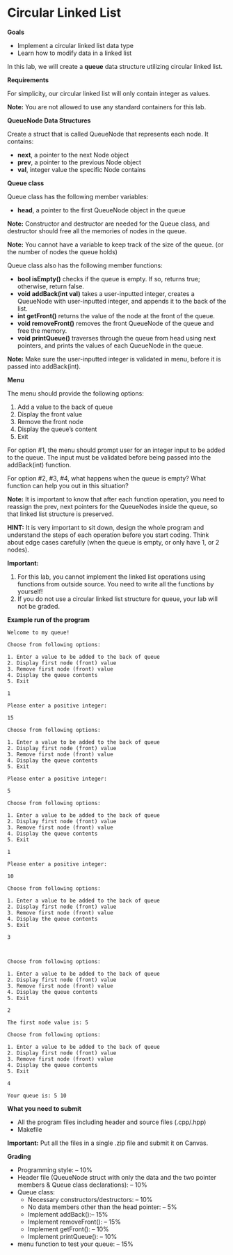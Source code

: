 # Circular Linked List

**Goals**

* Implement a circular linked list data type
* Learn how to modify data in a linked list

In this lab, we will create a **queue** data structure utilizing circular linked list.

**Requirements**

For simplicity, our circular linked list will only contain integer as values.

**Note:** You are not allowed to use any standard containers for this lab.

**QueueNode Data Structures**

Create a struct that is called QueueNode that represents each node. It contains:

* **next**, a pointer to the next Node object
* **prev**, a pointer to the previous Node object
* **val**, integer value the specific Node contains

**Queue class**

Queue class has the following member variables:

* **head**, a pointer to the first QueueNode object in the queue

**Note:** Constructor and destructor are needed for the Queue class, and destructor should free all the memories of nodes in the queue.

**Note:** You cannot have a variable to keep track of the size of the queue. (or the number of nodes the queue holds)

Queue class also has the following member functions:

* **bool isEmpty()** checks if the queue is empty. If so, returns true; otherwise, return false.
* **void addBack(int val)** takes a user-inputted integer, creates a QueueNode with user-inputted integer, and appends it to the back of the list.
* **int getFront()** returns the value of the node at the front of the queue.
* **void removeFront()** removes the front QueueNode of the queue and free the memory.
* **void printQueue()** traverses through the queue from head using next pointers, and prints the values of each QueueNode in the queue.

**Note:** Make sure the user-inputted integer is validated in menu, before it is passed into addBack(int).

**Menu**

The menu should provide the following options:

1. Add a value to the back of queue
2. Display the front value
3. Remove the front node
4. Display the queue’s content
5. Exit

For option #1, the menu should prompt user for an integer input to be added to the queue. The input must be validated before being passed into the addBack(int) function.

For option #2, #3, #4, what happens when the queue is empty? What function can help you out in this situation?

**Note:** It is important to know that after each function operation, you need to reassign the prev, next pointers for the QueueNodes inside the queue, so that linked list structure is preserved.

**HINT:** It is very important to sit down, design the whole program and understand the steps of each operation before you start coding. Think about edge cases carefully (when the queue is empty, or only have 1, or 2 nodes).

**Important:**

1. For this lab, you cannot implement the linked list operations using functions from outside source. You need to write all the functions by yourself!
2. If you do not use a circular linked list structure for queue, your lab will not be graded.

**Example run of the program**

    Welcome to my queue!

    Choose from following options:

    1. Enter a value to be added to the back of queue
    2. Display first node (front) value
    3. Remove first node (front) value
    4. Display the queue contents
    5. Exit

    1

    Please enter a positive integer:

    15

    Choose from following options:

    1. Enter a value to be added to the back of queue
    2. Display first node (front) value
    3. Remove first node (front) value
    4. Display the queue contents
    5. Exit

    Please enter a positive integer:

    5

    Choose from following options:

    1. Enter a value to be added to the back of queue
    2. Display first node (front) value
    3. Remove first node (front) value
    4. Display the queue contents
    5. Exit

    1

    Please enter a positive integer:

    10

    Choose from following options:

    1. Enter a value to be added to the back of queue
    2. Display first node (front) value
    3. Remove first node (front) value
    4. Display the queue contents
    5. Exit

    3



    Choose from following options:

    1. Enter a value to be added to the back of queue
    2. Display first node (front) value
    3. Remove first node (front) value
    4. Display the queue contents
    5. Exit

    2

    The first node value is: 5

    Choose from following options:

    1. Enter a value to be added to the back of queue
    2. Display first node (front) value
    3. Remove first node (front) value
    4. Display the queue contents
    5. Exit

    4

    Your queue is: 5 10

**What you need to submit**

* All the program files including header and source files (.cpp/.hpp)
* Makefile

**Important:** Put all the files in a single .zip file and submit it on Canvas.

**Grading**

* Programming style: – 10%
* Header file (QueueNode struct with only the data and the two pointer members & Queue class declarations): – 10%
* Queue class:
  * Necessary constructors/destructors: – 10%
  * No data members other than the head pointer: – 5%
  * Implement addBack():– 15%
  * Implement removeFront(): – 15%
  * Implement getFront(): – 10%
  * Implement printQueue(): – 10%
* menu function to test your queue: – 15%
